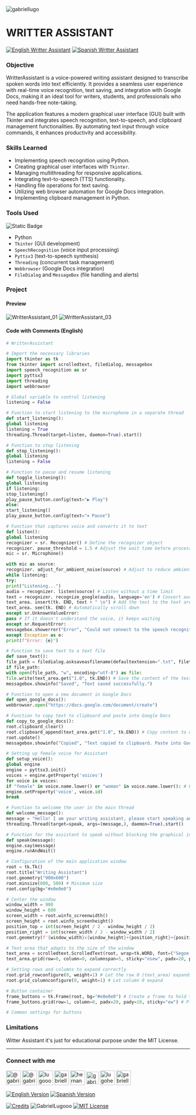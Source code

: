 <img align="center" src="https://media.licdn.com/dms/image/v2/D4D16AQGUNxQ7NSC05A/profile-displaybackgroundimage-shrink_350_1400/profile-displaybackgroundimage-shrink_350_1400/0/1738695150340?e=1744243200&v=beta&t=oXX-ixT9bR3dJcYCLv4KBs5wjKFoeP0524kFGHQMYmQ" alt="gabriellugo" />

# WRITTER ASSISTANT

<a href="https://github.com/GabrielLugooo/Writter-Assistant" target="_blank" rel="noreferrer noopener"> <img align="center" src="https://img.shields.io/badge/English%20Writter%20Assistant-000000" alt="English Writter Assistant" /></a>
<a href="https://github.com/GabrielLugooo/Writter-Assistant/blob/main/README%20Spanish.md" target="_blank" rel="noreferrer noopener"> <img align="center" src="https://img.shields.io/badge/Spanish%20Writter%20Assistant-green" alt="Spanish Writter Assistant" /></a>

### Objective

WritterAssistant is a voice-powered writing assistant designed to transcribe spoken words into text efficiently. It provides a seamless user experience with real-time voice recognition, text saving, and integration with Google Docs, making it an ideal tool for writers, students, and professionals who need hands-free note-taking.

The application features a modern graphical user interface (GUI) built with Tkinter and integrates speech recognition, text-to-speech, and clipboard management functionalities. By automating text input through voice commands, it enhances productivity and accessibility.

### Skills Learned

- Implementing speech recognition using Python.
- Creating graphical user interfaces with `Tkinter`.
- Managing multithreading for responsive applications.
- Integrating text-to-speech (TTS) functionality.
- Handling file operations for text saving.
- Utilizing web browser automation for Google Docs integration.
- Implementing clipboard management in Python.

### Tools Used

![Static Badge](https://img.shields.io/badge/Python-000000?logo=python&logoSize=auto)

- Python
- `Tkinter` (GUI development)
- `SpeechRecognition` (voice input processing)
- `Pyttsx3` (text-to-speech synthesis)
- `Threading` (concurrent task management)
- `Webbrowser` (Google Docs integration)
- `FileDialog` and `MessageBox` (file handling and alerts)

### Project

#### Preview

<img align="center" src="" alt="WritterAssistant_01" />
<img align="center" src="" alt="WritterAssistant_03" />

#### Code with Comments (English)

```python
# WritterAssistant

# Import the necessary libraries
import tkinter as tk
from tkinter import scrolledtext, filedialog, messagebox
import speech_recognition as sr
import pyttsx3
import threading
import webbrowser

# Global variable to control listening
listening = False

# Function to start listening to the microphone in a separate thread
def start_listening():
global listening
listening = True
threading.Thread(target=listen, daemon=True).start()

# Function to stop listening
def stop_listening():
global listening
listening = False

# Function to pause and resume listening
def toggle_listening():
global listening
if listening:
stop_listening()
play_pause_button.config(text="▶ Play")
else:
start_listening()
play_pause_button.config(text="⏸ Pause")

# Function that captures voice and converts it to text
def listen():
global listening
recognizer = sr. Recognizer() # Define the recognizer object
recognizer. pause_threshold = 1.5 # Adjust the wait time before processing the voice
mic = sr. Microphone()

with mic as source:
recognizer. adjust_for_ambient_noise(source) # Adjust to reduce ambient noise
while listening:
try:
print("Listening...")
audio = recognizer. listen(source) # Listen without a time limit
text = recognizer. recognize_google(audio, language='en') # Convert audio to text
text_area. insert(tk. END, text + " \n") # Add the text to the text area
text_area. see(tk. END) # Automatically scroll down
except sr.UnknownValueError:
pass # If it doesn't understand the voice, it keeps waiting
except sr.RequestError:
messagebox.showerror("Error", "Could not connect to the speech recognition service.")
except Exception as e:
print(f"Error: {e}")

# Function to save text to a text file
def save_text():
file_path = filedialog.asksaveasfilename(defaultextension=".txt", filetypes=[("Text files", "*.txt")])
if file_path:
with open(file_path, "w", encoding="utf-8") as file:
file.write(text_area.get("1.0", tk.END)) # Save the content of the text area
messagebox.showinfo("Saved", "Text saved successfully.")

# Function to open a new document in Google Docs
def open_google_docs():
webbrowser.open("https://docs.google.com/document/create")

# Function to copy text to clipboard and paste into Google Docs
def copy_to_google_docs():
root.clipboard_clear()
root.clipboard_append(text_area.get("1.0", tk.END)) # Copy content to clipboard
root.update()
messagebox.showinfo("Copied", "Text copied to clipboard. Paste into Google Docs.")

# Setting up female voice for Assistant
def setup_voice():
global engine
engine = pyttsx3.init()
voices = engine.getProperty('voices')
for voice in voices:
if "female" in voice.name.lower() or "woman" in voice.name.lower(): # Find a female voice
engine.setProperty('voice', voice.id)
break

# Function to welcome the user in the main thread
def welcome_message():
message = "Hello! I am your writing assistant, please start speaking and I will take notes of everything, so you can use it later."
threading.Thread(target=speak, args=(message,), daemon=True).start()

# Function for the assistant to speak without blocking the graphical interface
def speak(message):
engine.say(message)
engine.runAndWait()

# Configuration of the main application window
root = tk.Tk()
root.title("Writing Assistant")
root.geometry("900x600")
root.minsize(800, 500) # Minimum size
root.config(bg="#e0e0e0")

# Center the window
window_width = 900
window_height = 600
screen_width = root.winfo_screenwidth()
screen_height = root.winfo_screenheight()
position_top = int(screen_height / 2 - window_height / 2)
position_right = int(screen_width / 2 - window_width / 2)
root.geometry(f'{window_width}x{window_height}+{position_right}+{position_top}')

# Text area that adapts to the size of the window
text_area = scrolledtext.ScrolledText(root, wrap=tk.WORD, font=("Segoe UI", 12), bg="#f9f9fe", fg="#000000", bd=0, relief="solid", highlightthickness=2)
text_area.grid(row=0, column=0, columnspan=5, sticky="nsew", padx=20, pady=20)

# Setting rows and columns to expand correctly
root.grid_rowconfigure(0, weight=1) # Let the row 0 (text_area) expands
root.grid_columnconfigure(0, weight=1) # Let column 0 expand

# Button container
frame_buttons = tk.Frame(root, bg="#e0e0e0") # Create a frame to hold the buttons
frame_buttons.grid(row=1, column=0, padx=20, pady=10, sticky="ew") # Places it in a new row

# Common settings for buttons
```

### Limitations

Witter Assistant it's just for educational purpose under the MIT License.

---

<h3 align="left">Connect with me</h3>

<p align="left">
<a href="https://www.youtube.com/@gabriellugooo" target="_blank" rel="noreferrer noopener"> <img align="center" src="https://img.icons8.com/?size=50&id=55200&format=png" alt="@gabriellugooo" height="40" width="40" /></a>
<a href="http://www.tiktok.com/@gabriellugooo" target="_blank" rel="noreferrer noopener"> <img align="center" src="https://img.icons8.com/?size=50&id=118638&format=png" alt="@gabriellugooo" height="40" width="40" /></a>
<a href="https://instagram.com/lugooogabriel" target="_blank" rel="noreferrer noopener"> <img align="center" src="https://img.icons8.com/?size=50&id=32309&format=png" alt="lugooogabriel" height="40" width="40" /></a>
<a href="https://twitter.com/gabriellugo__" target="_blank" rel="noreferrer noopener"> <img align="center" src="https://img.icons8.com/?size=50&id=phOKFKYpe00C&format=png" alt="gabriellugo__" height="40" width="40" /></a>
<a href="https://www.linkedin.com/in/hernando-gabriel-lugo" target="_blank" rel="noreferrer noopener"> <img align="center" src="https://img.icons8.com/?size=50&id=8808&format=png" alt="hernando-gabriel-lugo" height="40" width="40" /></a>
<a href="https://github.com/GabrielLugooo" target="_blank" rel="noreferrer noopener"> <img align="center" src="https://img.icons8.com/?size=80&id=AngkmzgE6d3E&format=png" alt="gabriellugooo" height="34" width="34" /></a>
<a href="mailto:lugohernandogabriel@gmail.com"> <img align="center" src="https://img.icons8.com/?size=50&id=38036&format=png" alt="lugohernandogabriel@gmail.com" height="40" width="40" /></a>
<a href="https://linktr.ee/gabriellugooo" target="_blank" rel="noreferrer noopener"> <img align="center" src="https://simpleicons.org/icons/linktree.svg" alt="gabriellugooo" height="40" width="40" /></a>
</p>

<p align="left">
<a href="https://github.com/GabrielLugooo/GabrielLugooo/blob/main/README.md" target="_blank" rel="noreferrer noopener"> <img align="center" src="https://img.shields.io/badge/English%20Version-000000" alt="English Version" /></a>
<a href="https://github.com/GabrielLugooo/GabrielLugooo/blob/main/Readme%20Spanish.md" target="_blank" rel="noreferrer noopener"> <img align="center" src="https://img.shields.io/badge/Spanish%20Version-Green" alt="Spanish Version" /></a>
</p>

<a href="https://linktr.ee/gabriellugooo" target="_blank" rel="noreferrer noopener"> <img align="center" src="https://img.shields.io/badge/Credits-Gabriel%20Lugo-green" alt="Credits" /></a>
<img align="center" src="https://komarev.com/ghpvc/?username=GabrielLugoo&label=Profile%20views&color=green&base=2000" alt="GabrielLugooo" />
<a href="" target="_blank" rel="noreferrer noopener"> <img align="center" src="https://img.shields.io/badge/License-MIT-green" alt="MIT License" /></a>
